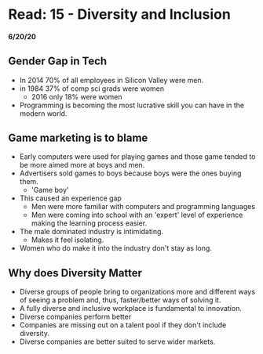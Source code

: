 # Read: 15 - Diversity and Inclusion
#### 6/20/20

## Gender Gap in Tech
- In 2014 70% of all employees in Silicon Valley were men.
- in 1984 37% of comp sci grads were women
    - 2016 only 18% were women
- Programming is becoming the most lucrative skill you can have in the modern world. 

## Game marketing is to blame
- Early computers were used for playing games and those game tended to be more aimed more at boys and men. 
- Advertisers sold games to boys because boys were the ones buying them.
    - 'Game boy'
- This caused an experience gap
    - Men were more familiar with computers and programming languages 
    - Men were coming into school with an 'expert' level of experience making the learning process easier.
- The male dominated industry is intimidating. 
    - Makes it feel isolating.
- Women who do make it into the industry don't stay as long.

## Why does Diversity Matter
- Diverse groups of people bring to organizations more and different ways of seeing a problem and, thus, faster/better ways of solving it.
- A fully diverse and inclusive workplace is fundamental to innovation.
- Diverse companies perform better
- Companies are missing out on a talent pool if they don't include diversity.
- Diverse companies are better suited to serve wider markets.